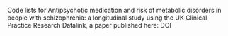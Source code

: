 Code lists for Antipsychotic medication and risk of metabolic disorders in people with schizophrenia: a longitudinal study using the UK Clinical Practice Research Datalink, a paper published here: DOI
